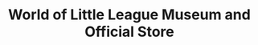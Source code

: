 ---
layout: repo
title: "World of Little League Museum and Official Store"
id: 15575
permalink: repos/15575/
---